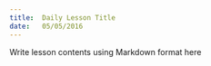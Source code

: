 ```yaml
---
title:  Daily Lesson Title
date:   05/05/2016
---
```


Write lesson contents using Markdown format here